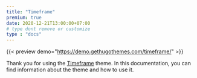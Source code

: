 ```yaml
---
title: "Timeframe"
premium: true
date: 2020-12-21T13:00:00+07:00
# type dont remove or customize
type : "docs"
---
```


{{< preview demo="https://demo.gethugothemes.com/timeframe/" >}}

Thank you for using the [Timeframe](https://gethugothemes.com/themes/timeframe/) theme. In this documentation, you can find information about the theme and how to use it.